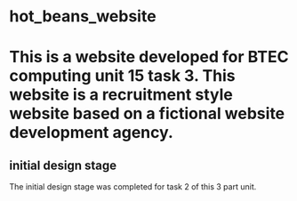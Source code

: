 # hot_beans_website
# This is a website developed for BTEC computing unit 15 task 3. This website is a recruitment style website based on a fictional website development agency. 

## initial design stage

The initial design stage was completed for task 2 of this 3 part unit. 

